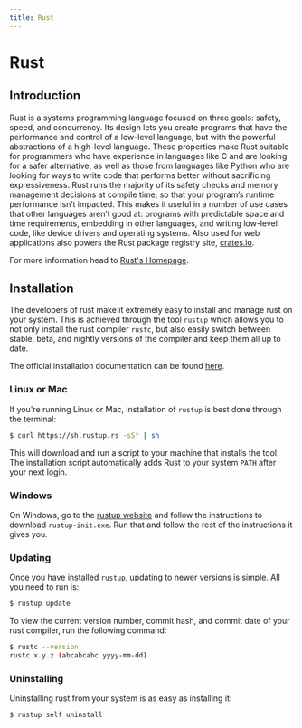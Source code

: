 ```yaml
---
title: Rust
---
```

# Rust
## Introduction

Rust is a systems programming language focused on three goals: safety, speed, and concurrency. Its design lets you create programs that have the performance and control of a low-level language, but with the powerful abstractions of a high-level language. These properties make Rust suitable for programmers who have experience in languages like C and are looking for a safer alternative, as well as those from languages like Python who are looking for ways to write code that performs better without sacrificing expressiveness. Rust runs the majority of its safety checks and memory management decisions at compile time, so that your program’s runtime performance isn’t impacted. This makes it useful in a number of use cases that other languages aren’t good at: programs with predictable space and time requirements, embedding in other languages, and writing low-level code, like device drivers and operating systems. Also used for web applications also powers the Rust package registry site, <a href='https://www.crates.io' target='_blank' rel='nofollow'>crates.io</a>.

For more information head to <a href='https://www.rust-lang.org' target='_blank' rel='nofollow'>Rust's Homepage</a>.

## Installation

The developers of rust make it extremely easy to install and manage rust on your system. This is achieved through the tool `rustup` which allows you to not only install the rust compiler `rustc`, but also easily switch between stable, beta, and nightly versions of the compiler and keep them all up to date.

The official installation documentation can be found [here](https://doc.rust-lang.org/book/second-edition/ch01-01-installation.html).

### Linux or Mac

If you're running Linux or Mac, installation of `rustup` is best done through the terminal:

```bash
$ curl https://sh.rustup.rs -sSf | sh
```
This will download and run a script to your machine that installs the tool. The installation script automatically adds Rust to your system `PATH` after your next login.

### Windows

On Windows, go to the [rustup website](https://rustup.rs) and follow the instructions to download `rustup-init.exe`. Run that and follow the rest of the instructions it gives you.

### Updating

Once you have installed `rustup`, updating to newer versions is simple. All you need to run is:

```bash
$ rustup update
```
To view the current version number, commit hash, and commit date of your rust compiler, run the following command:

```bash
$ rustc --version
rustc x.y.z (abcabcabc yyyy-mm-dd)
```

### Uninstalling

Uninstalling rust from your system is as easy as installing it:

```bash
$ rustup self uninstall
```
